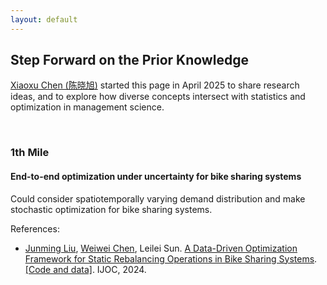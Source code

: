 ```yaml
---
layout: default
---
```


## Step Forward on the Prior Knowledge

[Xiaoxu Chen (陈晓旭)](https://xiaoxuchen.github.io/) started this page in April 2025 to share research ideas, and to explore how diverse concepts intersect with statistics and optimization in management science.

<br>

### 1th Mile
#### End-to-end optimization under uncertainty for bike sharing systems

Could consider spatiotemporally varying demand distribution and make stochastic optimization for bike sharing systems.

References:

- [Junming Liu](http://www.is.cityu.edu.hk/staff/junmiliu/), [Weiwei Chen](https://sites.rutgers.edu/weiwei-chen/), Leilei Sun. [A Data-Driven Optimization Framework for Static Rebalancing Operations in Bike Sharing Systems](https://pubsonline.informs.org/doi/abs/10.1287/ijoc.2022.0182). [[Code and data]](https://github.com/INFORMSJoC/2022.0182). IJOC, 2024.

<!-- For any vector <img style="display: inline;" src="https://latex.codecogs.com/svg.latex?&space;\boldsymbol{y}_{\gamma,t}\in\mathbb{R}^{m}"/> and matrix <img style="display: inline;" src="https://latex.codecogs.com/svg.latex?&space;\boldsymbol{A}_{\gamma,t}\in\mathbb{R}^{m\times n}"/>, the sparse linear regression such that

<p align = "center"><img align="middle" src="https://latex.codecogs.com/svg.latex?&space;\begin{align} \min_{\boldsymbol{w}_{\gamma,t}}\,&\sum_{\gamma,t}\|\boldsymbol{y}_{\gamma,t}-\boldsymbol{A}_{\gamma,t}\boldsymbol{w}_{\gamma,t}\|_2^2 \\ \text{s.t.}\,&\begin{cases} \|\boldsymbol{w}_{\gamma,t}\|_0\leq \tau, \\ \operatorname{supp}(\boldsymbol{w}_{\gamma,t})=\operatorname{supp}(\boldsymbol{w}_{p,q}),\forall \gamma\neq p,t\neq q \end{cases} \end{align}"/></p> -->

<br>